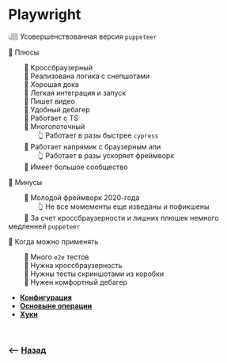 # Playwright
👆🏽 Усовершенствованная версия `puppeteer`  

💠 Плюсы  

&emsp;&emsp; 🔹 Кроссбраузерный  
&emsp;&emsp; 🔹 Реализована логика с снепшотами  
&emsp;&emsp; 🔹 Хорошая дока  
&emsp;&emsp; 🔹 Легкая интеграция и запуск  
&emsp;&emsp; 🔹 Пишет видео    
&emsp;&emsp; 🔹 Удобный дебагер    
&emsp;&emsp; 🔹 Работает с TS  
&emsp;&emsp; 🔹 Многопоточный      
&emsp;&emsp;&emsp;&emsp; 👆 Работает в разы быстрее `cypress`  
&emsp;&emsp; 🔹 Работает напрямик с браузерным апи  
&emsp;&emsp;&emsp;&emsp; 👆 Работает в разы ускоряет фреймворк  
&emsp;&emsp; 🔹 Имеет большое сообщество  


💠 Минусы

&emsp;&emsp; 🔹 Молодой фреймворк 2020-года  
&emsp;&emsp;&emsp;&emsp; 👆 Не все момементы еще изведаны и пофикшены  
&emsp;&emsp; 🔹 За счет кроссбраузерности и лишних плюшек немного медленней `puppeteer` 

💠 Когда можно применять

&emsp;&emsp; 🎯 Много `e2e` тестов     
&emsp;&emsp; 🎯 Нужна кроссбраузерность  
&emsp;&emsp; 🎯 Нужны тесты скриншотами из коробки  
&emsp;&emsp; 🎯 Нужен комфортный дебагер

* **<a href="./pages/configurations/readme.md">Конфигурация</a>**
* **<a href="./pages/operations/readme.md">Основыне операции</a>**
* **<a href="./pages/hooks/readme.md">Хуки</a>**

<br>

### ⟵ **<a href="../../readme.md">Назад</a>**